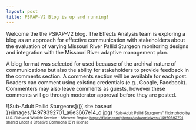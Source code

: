 ```yaml
---
layout: post
title: PSPAP-V2 Blog is up and running!
---
```


Welcome the the PSPAP-V2 blog. The Effects Analysis team is exploring a 
blog as an approach for effective communication with stakeholders about 
the evaluation of varying Missouri River Pallid Sturgeon monitoring 
designs and integration with the Missouri River adaptive management 
plan. 

A blog format was selected for used because of the archival nature of 
communications but also the ability for stakeholders to provide feedback 
in the comments section. A comments section will be available for each 
post. Readers can comment using existing credentials (e.g., Google, 
Facebook). Commenters may also leave comments as guests, however these 
comments will go through moderator approval before they are posted. 


![Sub-Adult Pallid Sturgeons]({{ site.baseurl }}/images/14979392701_a6e3667e14_o.jpg)
<font size="1">"Sub-Adult Pallid Sturgeons" flickr photo by U.S. Fish and Wildlife 
Service - Midwest Region 
https://flickr.com/photos/usfwsmidwest/14979392701 shared under a 
Creative Commons (BY) license </font>

